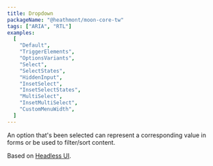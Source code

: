 ```yaml
---
title: Dropdown
packageName: "@heathmont/moon-core-tw"
tags: ["ARIA", "RTL"]
examples:
  [
    "Default",
    "TriggerElements",
    "OptionsVariants",
    "Select",
    "SelectStates",
    "HiddenInput",
    "InsetSelect",
    "InsetSelectStates",
    "MultiSelect",
    "InsetMultiSelect",
    "CustomMenuWidth",
  ]
---
```


An option that's been selected can represent a corresponding value in forms or be used to filter/sort content.

Based on [Headless UI](https://headlessui.com/).
